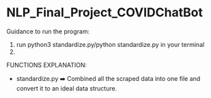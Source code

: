 # NLP_Final_Project_COVIDChatBot

Guidance to run the program:
1. run python3 standardize.py/python standardize.py in your terminal
2. 

FUNCTIONS EXPLANATION:
* standardize.py  ➡️  Combined all the scraped data into one file and convert it to an ideal data structure. 



